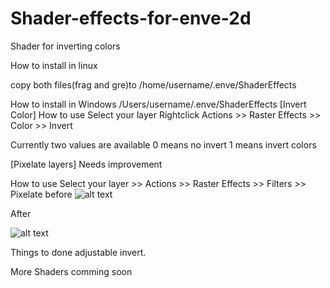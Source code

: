 # Shader-effects-for-enve-2d
Shader for inverting colors

How to install in linux

copy both files(frag and gre)to
/home/username/.enve/ShaderEffects
 
How to install in Windows
/Users/username/.enve/ShaderEffects
[Invert Color]
How to use
Select your layer Rightclick Actions >> Raster Effects >> Color >> Invert

Currently two values are available
0 means no invert
1 means invert colors

[Pixelate layers] Needs improvement

How to use
Select your layer >> Actions >> Raster Effects >> Filters >> Pixelate
before
![alt text](https://github.com/axiomgraph/Shader-effects-for-enve-2d/raw/main/sample/monkey-6268446_1280.jpg)

After

![alt text](https://github.com/axiomgraph/Shader-effects-for-enve-2d/raw/main/sample/Screenshot%20from%202021-07-19%2011-46-00.png)

Things to done
adjustable invert.

More Shaders comming soon
